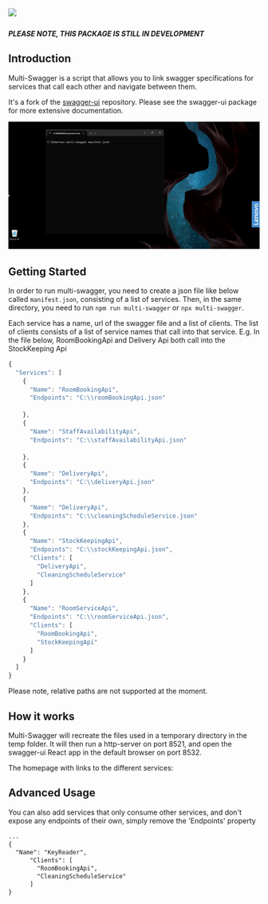 # <img src="https://raw.githubusercontent.com/swagger-api/swagger.io/wordpress/images/assets/SWU-logo-clr.png" width="300">

***PLEASE NOTE, THIS PACKAGE IS STILL IN DEVELOPMENT***

## Introduction

Multi-Swagger is a script that allows you to link swagger specifications for services that call each other and navigate between them. 

It's a fork of the [swagger-ui](https://github.com/swagger-api/swagger-ui) repository. Please see the swagger-ui package for more extensive documentation.

![demo](multi-swagger-demo.gif)

## Getting Started

In order to run multi-swagger, you need to create a json file like below called `manifest.json`, consisting of a list of services. Then, in the same directory, you need to run `npm run multi-swagger` or `npx multi-swagger`.

Each service has a name, url of the swagger file and a list of clients. The list of clients consists of a list of service
names that call into that service. E.g. In the file below, RoomBookingApi and Delivery Api both call into the StockKeeping Api

```javascript
{
  "Services": [
    {
      "Name": "RoomBookingApi",
      "Endpoints": "C:\\roomBookingApi.json"

    },
    {
      "Name": "StaffAvailabilityApi",
      "Endpoints": "C:\\staffAvailabilityApi.json"

    },
    {
      "Name": "DeliveryApi",
      "Endpoints": "C:\\deliveryApi.json"
    },
    {
      "Name": "DeliveryApi",
      "Endpoints": "C:\\cleaningScheduleService.json"
    },
    {
      "Name": "StockKeepingApi",
      "Endpoints": "C:\\stockKeepingApi.json",
      "Clients": [
        "DeliveryApi",
        "CleaningScheduleService"
      ]
    },
    {
      "Name": "RoomServiceApi",
      "Endpoints": "C:\\roomServiceApi.json",
      "Clients": [
        "RoomBookingApi",
        "StockKeepingApi"
      ]
    }
  ]
}
```

Please note, relative paths are not supported at the moment.

## How it works

Multi-Swagger will recreate the files used in a temporary directory in the temp folder. It will then run a http-server on port 8521, and open the swagger-ui React app in the default browser on port 8532.

The homepage with links to the different services:



## Advanced Usage

You can also add services that only consume other services, and don't expose any endpoints of their own, simply remove the 'Endpoints' property

```
...
{
  "Name": "KeyReader",
      "Clients": [
        "RoomBookingApi",
        "CleaningScheduleService"
      ]    
}
```